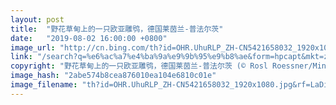 ```yaml
---
layout: post
title:  "野花草甸上的一只欧亚雕鸮，德国莱茵兰-普法尔茨"
date:   "2019-08-02 16:00:00 +0800"
image_url: "http://cn.bing.com/th?id=OHR.UhuRLP_ZH-CN5421658032_1920x1080.jpg&rf=LaDigue_1920x1080.jpg&pid=hp"
link: "/search?q=%e6%ac%a7%e4%ba%9a%e9%9b%95%e9%b8%ae&form=hpcapt&mkt=zh-cn"
copyright: "野花草甸上的一只欧亚雕鸮，德国莱茵兰-普法尔茨 (© Rosl Roessner/Minden Pictures)"
image_hash: "2abe574b8cea876010ea104e6810c01e"
image_filename: "th?id=OHR.UhuRLP_ZH-CN5421658032_1920x1080.jpg&rf=LaDigue_1920x1080.jpg&pid=hp"
---
```

